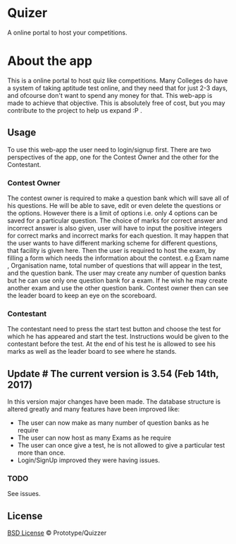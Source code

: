 # Quizer
A online portal to host your competitions.

# About the app
This is a online portal to host quiz like competitions. Many Colleges do have a system of taking aptitude test online, and they need that for just 2-3 days, and ofcourse don't want to spend any money for that. This web-app is made to achieve that objective. This is absolutely free of cost, but you may contribute to the project to help us expand :P .

## Usage
To use this web-app the user need to login/signup first.
There are two perspectives of the app, one for the Contest Owner and the other for the Contestant.

### Contest Owner
The contest owner is required to make a question bank which will save all of his questions. He will be able to save, edit or even delete the questions or the options. However there is a limit of options i.e. only 4 options can be saved for a particular question.
The choice of marks for correct answer and incorrect answer is also given, user will have to input the positive integers for correct marks and incorrect marks for each question. It may happen that the user wants to have different marking scheme for different questions, that facility is given here.
Then the user is required to host the exam, by filling a form which needs the information about the contest. e.g Exam name , Organisation name, total number of questions that will appear in the test, and the question bank. The user may create any number of question banks but he can use only one question bank for a exam. If he wish he may create another exam and use the other question bank.
Contest owner then can see the leader board to keep an eye on the scoreboard.

### Contestant
The contestant need to press the start test button and choose the test for which he has appeared and start the test.
Instructions would be given to the contestant before the test.
At the end of his test he is allowed to see his marks as well as the leader board to see where he stands.

## Update # The current version is 3.54 (Feb 14th, 2017)
In this version major changes have been made. The database structure is altered greatly and many features have been improved like:
- The user can now make as many number of question banks as he require
- The user can now host as many Exams as he require
- The user can once give a test, he is not allowed to give a particular test more than once.
- Login/SignUp improved they were having issues.

### TODO
See issues.

## License
[BSD License](https://opensource.org/licenses/BSD-3-Clause) © Prototype/Quizzer

